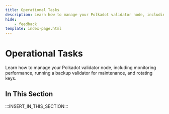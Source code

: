 ```yaml
---
title: Operational Tasks
description: Learn how to manage your Polkadot validator node, including monitoring performance, running a backup validator for maintenance, and rotating keys.
hide: 
    - feedback
template: index-page.html
---
```


# Operational Tasks

Learn how to manage your Polkadot validator node, including monitoring performance, running a backup validator for maintenance, and rotating keys.

## In This Section

:::INSERT_IN_THIS_SECTION:::